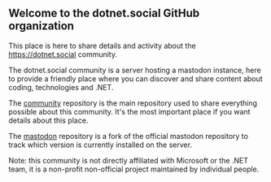 ## Welcome to the dotnet.social GitHub organization

This place is here to share details and activity about the https://dotnet.social community.

The dotnet.social community is a server hosting a mastodon instance, here to provide a friendly place where you can discover and share content about coding, technologies and .NET.

The [community](https://github.com/dotnet-social/community) repository is the main repository used to share everything possible about this community. It's the most important place if you want details about this place.

The [mastodon](https://github.com/dotnet-social/mastodon) repository is a fork of the official mastodon repository to track which version is currently installed on the server.

Note: this community is not directly affiliated with Microsoft or the .NET team, it is a non-profit non-official project maintained by individual people.

